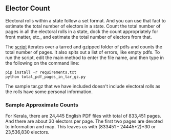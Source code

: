 ## Elector Count

Electoral rolls within a state follow a set format. And you can use that fact to estimate the total number of electors in a state. Count the total number of pages in all the electoral rolls in a state, dock the count appropriately for front matter, etc., and estimate the total number of electors from that.

The [script](total_pdf_pages_in_tar_gz.py) iterates over a tarred and gzipped folder of pdfs and counts the total number of pages. It also spits out a list of errors, like empty pdfs. To run the script, edit the main method to enter the file name, and then type in the following on the command line:

```
pip install -r requirements.txt
python total_pdf_pages_in_tar_gz.py
```

The sample tar.gz that we have included doesn't include electoral rolls as the rolls have some personal information.

### Sample Approximate Counts

For Kerala, there are 24,445 English PDF files with total of 833,451 pages. And there are about 30 electors per page. The first two pages are devoted to information and map. This leaves us with (833451 - 24445*2)*30 or 23,536,830 electors.



